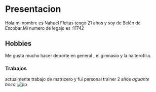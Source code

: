 # Presentacion
Hola mi nombre es  Nahuel Fleitas tengo 21 años y soy de Belén de Escobar.Mi numero de legajo es :11742
 ## Hobbies
 Me gusta mucho hacer deporte en general , el gimnasio y la halterofilia. 
 ### Trabajos
 actualmente trabajo de matricero y fui personal trainer 2 años 
 *aguante boca*
 ![pp](https://user-images.githubusercontent.com/80929104/112535901-8ec24900-8d8b-11eb-8047-e55d72e0da11.jpg)
